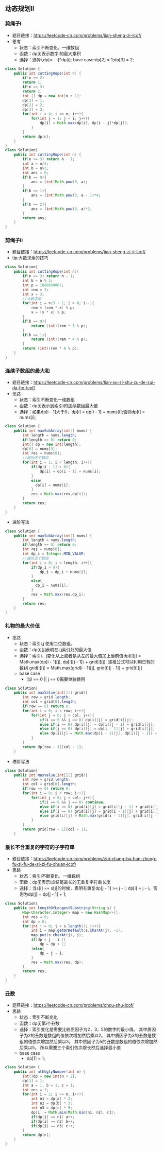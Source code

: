 ## 动态规划II

### 剪绳子I 
- 题目链接：https://leetcode-cn.com/problems/jian-sheng-zi-lcof/
- 思考
  - 状态：索引不断变化，一维数组
  - 函数：dp[i]表示数字i的最大乘积
  - 选择：选择i,dp[n - i]*dp[i];
base case:dp[2] = 1;dp[3] = 2;
```JAVA
class Solution {
    public int cuttingRope(int n) {
        if(n == 2)
        return 1;
        if(n == 3)
        return 2;
        int [] dp = new int[n + 1];
        dp[1] = 1;
        dp[2] = 2;
        dp[3] = 3;
        for(int i = 4; i <= n; i++){
            for(int j = 1; j < i; j++){
                dp[i] = Math.max(dp[i], dp[i - j]*dp[j]);
            }
        }
        return dp[n];
    }
}
class Solution{
    public int cuttingRope(int n) {
        if(n <= 3) return n - 1;
        int a = n/3;
        int b = n%3;
        int ans = 0;
        if(b == 0){
            ans = (int)Math.pow(3, a);
        }
        if(b == 1){
            ans = (int)Math.pow(3, a - 1)*4;
        }
        if(b == 2){
            ans = (int)Math.pow(3, a)*2;
        }
        return ans;
    }
}
```
### 剪绳子II
- 题目链接：https://leetcode-cn.com/problems/jian-sheng-zi-ii-lcof/
- tip:大数求余的技巧
```JAVA
class Solution{
    public int cuttingRope(int n){
        if(n <= 3) return n - 1;
        int b = n % 3;
        int p = 1000000007;
        int rem = 1;
        int x = 3;
        //大数求余
        for(int i = n/3 - 1; i > 0; i--){
            rem = (rem * x) % p;
            x = (x * x) % p; 
        }
        if(b == 0){
            return (int)(rem * 3 % p);
        }
        if(b == 1){
            return (int)(rem * 4 % p);
        }
        return (int)(rem * 6 % p);
    }     
}
```
### 连续子数组的最大和
- 题目链接：https://leetcode-cn.com/problems/lian-xu-zi-shu-zu-de-zui-da-he-lcof/
- 思路
  - 状态：索引不断变化一维数组
  - 函数：dp[i]表示到索引i的连续数组最大值
  - 选择：如果dp[i - 1]大于0，dp[i] = dp[i - 1] + nums[i];否则dp[i] = nums[i];
```JAVA
class Solution {
    public int maxSubArray(int[] nums) {
        int length = nums.length;
        if(length == 0) return 0;
        int[] dp = new int[length];
        dp[0] = nums[0];
        int res = nums[0];
        //遍历这个数组
        for(int i = 1; i < length; i++){
            if(dp[i - 1] > 0){
                dp[i] = dp[i - 1] + nums[i];
            }
            else{
              dp[i] = nums[i];  
            }
            res = Math.max(res,dp[i]);
        }
        return res;
    }
}
```
- 进阶写法
```JAVA
class Solution {
    public int maxSubArray(int[] nums) {
        int length = nums.length;
        if(length == 0) return 0;
        int res = nums[0];
        int dp_i = Integer.MIN_VALUE;
        //遍历这个数组
        for(int i = 0; i < length; i++){
            if(dp_i > 0){
                dp_i = dp_i + nums[i];
            }
            else{
              dp_i = nums[i];  
            }
            res = Math.max(res,dp_i);
        }
        return res;
    }
}
```
### 礼物的最大价值
- 思路
  - 状态：索引i,j 使用二位数组。
  - 函数：dp[i][j]表明在i,j索引处的最大值
  - 选择：索引i，j变化从上或者是从左的最大值加上当前值dp[i][j] = Math.max(dp[i - 1][j], dp[i][j - 1]) + grid[i][j];
          递推公式可以利用已有的数组 grid[i][j] = Math.max(grid[i - 1][j], grid[i][j - 1]) + grid[i][j]
  - base case
    - 当i == 0 || j == 0需要单独使用
```JAVA
class Solution{
    public int maxValue(int[][] grid){
        int row = grid.length;
        int col = grid[0].length;
        if(row == 0) return 0;
        for(int i = 0; i < row; i++){
            for(int j = 0; j < col; j++){
                if(i == 0 && j == 0) dp[i][j] = grid[i][j];
                else if(i == 0) dp[i][j] = dp[i][j - 1] + grid[i][j];
                else if(j == 0) dp[i][j] = dp[i - 1][j] + grid[i][j];
                else dp[i][j] = Math.max(dp[i - 1][j], dp[i][j - 1]) + grid[i][j];
            }
        }
        return dp[row - 1][col - 1];
    }
```
- 进阶写法
```java
class Solution{
    public int maxValue(int[][] grid){
        int row = grid.length;
        int col = grid[0].length;
        if(row == 0) return 0;
        for(int i = 0; i < row; i++){
            for(int j = 0; j < col; j++){
                if(i == 0 && j == 0) continue;
                else if(i == 0) grid[i][j] = grid[i][j - 1] + grid[i][j];
                else if(j == 0) grid[i][j] = grid[i - 1][j] + grid[i][j];
                else grid[i][j] = Math.max(grid[i - 1][j], grid[i][j - 1]) + grid[i][j];
            }
        }
        return grid[row - 1][col - 1];
    }
```
### 最长不含重复的字符的子字符串
- 题目链接：https://leetcode-cn.com/problems/zui-chang-bu-han-zhong-fu-zi-fu-de-zi-zi-fu-chuan-lcof/
- 思路
  - 状态：索引i不断变化，一维数组
  - 函数：dp[i]表示以i结尾最长的无重复字符串长度
  - 选择：当s[i] == s[j]的时候，表明有重复dp[j - 1] >= j - i; dp[i] = j - i。否则为dp[j] = dp[j - 1] + 1;
```java
class Solution{
    public int lengthOfLongestSubstring(String s) {
        Map<Character,Integer> map = new HashMap<>();
        int res = 0;
        int dp = 0;
        for(int j = 0; j < s.length(); j++){
            int i = map.getOrDefault(s.charAt(j), -1);
            map.put(s.charAt(j), j);
            if(dp < j - i ){
                dp = dp + 1;
            }else{
                dp = j - i;
            }
            res = Math.max(res, dp);
        }
        return res;
    }
}
```
### 丑数
- 题目链接：https://leetcode-cn.com/problems/chou-shu-lcof/
- 思路
  - 状态：索引不断变化
  - 函数：dp[i]第i个丑数
  - 选择：索引变化是需要比较质因子为2，3，5的数字的最小值。
  其中质因子为2的丑数是数组的值依次增加然后乘以2。
  其中质因子为3的丑数是数组的值依次增加然后乘以3。
  其中质因子为5的丑数是数组的值依次增加然后乘以5。
  所以需要三个索引依次增长然后选择最小值
  - base case
    - dp[1] = 1;
```java
class Solution {
    public int nthUglyNumber(int n) {
        int[]dp = new int[n + 2];
        dp[1] = 1;
        int a = 1, b = 1, c = 1;
        int res = 1;
        for(int i = 2; i <= n; i++){
            int n1 = dp[a] * 2;
            int n2 = dp[b] * 3;
            int n3 = dp[c] * 5;
            dp[i] = Math.min(Math.min(n1, n2), n3);
            if(dp[i] == n1) a++;
            if(dp[i] == n2) b++;
            if(dp[i] == n3) c++;
        }
        return dp[n];
    }
}
```
